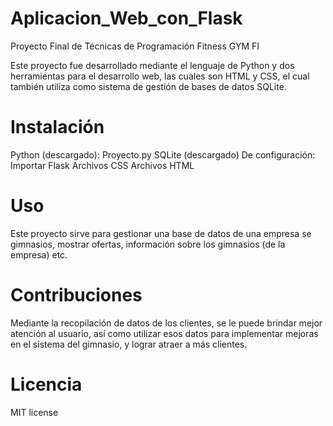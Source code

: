 # Aplicacion_Web_con_Flask
Proyecto Final  de Técnicas de Programación
Fitness GYM FI

Este proyecto fue desarrollado mediante el lenguaje de Python y dos herramientas para el desarrollo web, las
cuales son HTML y CSS, el cual también utiliza como sistema de gestión de bases de datos SQLite. 

# Instalación

Python (descargado): Proyecto.py
SQLite (descargado)
De configuración: 
Importar Flask
Archivos CSS
Archivos HTML

# Uso

Este proyecto sirve para gestionar una base de datos de una empresa se gimnasios, mostrar ofertas, 
información sobre los gimnasios (de la empresa) etc. 

# Contribuciones

Mediante la recopilación de datos de los clientes, se le puede brindar mejor atención al usuario, 
así como utilizar esos datos para implementar mejoras en el sistema del gimnasio, y lograr atraer a más clientes. 

# Licencia

MIT license



